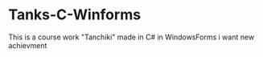 # Tanks-C-Winforms
This is a course work "Tanchiki" made in C# in WindowsForms
i want new achievment
